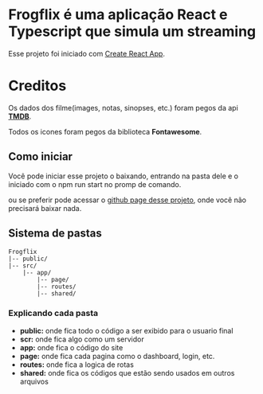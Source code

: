 # Frogflix é uma aplicação React e Typescript que simula um streaming

Esse projeto foi iniciado com [Create React App](https://github.com/facebook/create-react-app).

# Creditos

Os dados dos filme(images, notas, sinopses, etc.) foram pegos da api **[TMDB](https://www.themoviedb.org/?language=pt-BR "The Movie Database")**.

Todos os icones foram pegos da biblioteca **Fontawesome**.

## Como iniciar

Você pode iniciar esse projeto o baixando, entrando na pasta dele e o iniciado com o npm run start no promp de comando.

ou se preferir pode acessar o [github page desse projeto](luan-kaike.github.io/Frogflix/ "Frogflix"), onde você não precisará baixar nada.

## Sistema de pastas

```
Frogflix
|-- public/
|-- src/
    |-- app/
        |-- page/
        |-- routes/
        |-- shared/
```

### Explicando cada pasta

* **public:** onde fica todo o código a ser exibido para o usuario final
* **scr:** onde fica algo como um servidor
* **app:** onde fica o código do site
* **page:** onde fica cada pagina como o dashboard, login, etc.
* **routes:** onde fica a logica de rotas
* **shared:** onde fica os códigos que estão sendo usados em outros arquivos
